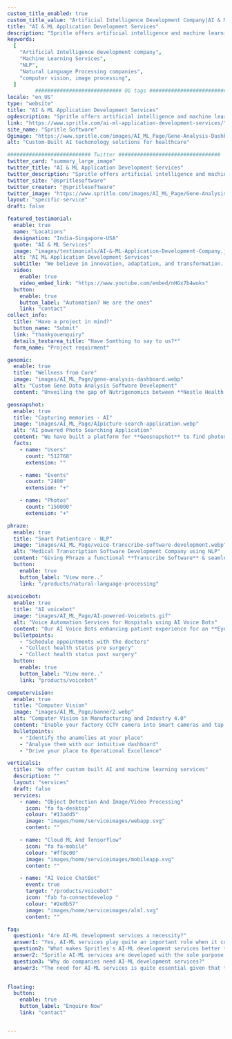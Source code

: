 ```yaml
---
custom_title_enabled: true
custom_title_value: "Artificial Intelligence Development Company|AI & ML Services - Spritle.com"
title: "AI & ML Application Development Services"
description: "Spritle offers artificial intelligence and machine learning development services such as NLP, voice bot, computer vision, image processing & more advanced services."
keywords:
  [
    "Artificial Intelligence development company",
    "Machine Learning Services",
    "NLP",
    "Natural Language Processing companies",
    "computer vision, image processing",
  ]
         ############################ OG tags #################################
locale: "en_US"
type: "website"
title: "AI & ML Application Development Services"
ogdescription: "Spritle offers artificial intelligence and machine learning services such as NLP, voice bot, computer vision, image processing & more advanced services." 
link: "https://www.spritle.com/ai-ml-application-development-services/"
site_name: "Spritle Software"
Ogimage: "https://www.spritle.com/images/AI_ML_Page/Gene-Analysis-Dashboard.png.pagespeed.ce.n1n8Y7RGdR.png" 
alt: "Custom-Built AI techonology solutions for healthcare" 

########################### Twitter #################################
twitter_card: "summary_large_image"
twitter_title: "AI & ML Application Development Services"
twitter_description: "Spritle offers artificial intelligence and machine learning services such as NLP, voice bot, computer vision, image processing & more advanced services." 
twitter_site: "@spritlesoftware"
twitter_creater: "@spritlesoftware"
twitter_image: "https://www.spritle.com/images/AI_ML_Page/Gene-Analysis-Dashboard.png.pagespeed.ce.n1n8Y7RGdR.png" 
layout: "specific-service"
draft: false

featured_testimonial:
  enable: true
  name: "Locations"
  designation: "India-Singapore-USA"
  quote: "AI & ML Services"
  image: "images/testimonials/AI-&-ML-Application-Development-Company.jpg"
  alt: "AI ML Application Development Services"
  subtitle: "We believe in innovation, adaptation, and transformation. With our AI and ML-based expertise, we help you take your business to the next level. <br/> <br/> Not only that, we have a decade of experience in working with Enterprise, Startup, and Life Science Research companies helping them to bridge the gap between smart solutions and AI Implementations."
  video:
    enable: true
    video_embed_link: "https://www.youtube.com/embed/nHGx7b4woks"
  button:
    enable: true
    button_label: "Automation? We are the ones"
    link: "contact"
collect_info:
  title: "Have a project in mind?"
  button_name: "Submit"
  link: "thankyouenquiry"
  details_textarea_title: "Have Somthing to say to us?*"
  form_name: "Project requirment"

genomic:
  enable: true
  title: "Wellness from Core"
  image: "images/AI_ML_Page/gene-analysis-dashboard.webp"
  alt: "Custom Gene Data Analysis Software Development"
  content: "Unveiling the gap of Nutrigenomics between **Nestle Health Science** and patients to deliver future healthcare by using our **Smart   AI-based Supplement Suggestion** System."

geosnapshot:
  enable: true
  title: "Capturing memories - AI"
  image: "images/AI_ML_Page/AIpicture-search-application.webp"
  alt: "AI powered Photo Searching Application"
  content: "We have built a platform for **Geosnapshot** to find photos quickly and easily using Powerful AI technology enabling participants to find all of their photos real quick and  download."
  facts:
    - name: "Users"
      count: "512768"
      extension: ""

    - name: "Events"
      count: "2400"
      extension: "+"

    - name: "Photos"
      count: "150000"
      extension: "+"

phraze:
  enable: true
  title: "Smart Patientcare - NLP"
  image: "images/AI_ML_Page/voice-transcribe-software-development.webp"
  alt: "Medical Transcription Software Development Company using NLP"
  content: "Giving Phraze a functional **Transcribe Software** & seamless experience partnered with **Natural Language Processing & Speech Recognition** that help Practitioners connect better with Patients "
  button: 
    enable: true
    button_label: "View more.."
    link: "/products/natural-language-processing"
    
aivoicebot:
  enable: true
  title: "AI voicebot"
  image: "images/AI_ML_Page/AI-powered-Voicebots.gif"
  alt: "Voice Automation Services for Hospitals using AI Voice Bots"
  content: "Our AI Voice Bots enhancing patient experience for an **Eye Hospital in Singapore** by initiating Human-like conversation via calls to"
  bulletpoints:
    - "Schedule appointments with the doctors"
    - "Collect health status pre surgery"
    - "Collect health status post surgery"
  button:
    enable: true
    button_label: "View more.."
    link: "products/voicebot"

computervision:
  enable: true
  title: "Computer Vision"
  image: "images/AI_ML_Page/banner2.webp"
  alt: "Computer Vision in Manufacturing and Industry 4.0"
  content: "Enable your factory CCTV camera into Smart cameras and tap the fullest potential of your floor! <br> We are transforming the way Factories operate through AI"
  bulletpoints:
    - "Identify the anamolies at your place"
    - "Analyse them with our intuitive dashboard"
    - "Drive your place to Operational Excellence"

verticals1:
  title: "We offer custom built AI and machine learning services"
  description: ""
  layout: "services"
  draft: false
  services:
    - name: "Object Detection And Image/Video Processing"
      icon: "fa fa-desktop"
      colour: "#13add5"
      image: "images/home/serviceimages/webapp.svg"
      content: ""

    - name: "Cloud ML And Tensorflow"
      icon: "fa fa-mobile"
      colour: "#ff8c00"
      image: "images/home/serviceimages/mobileapp.svg"
      content: ""

    - name: "AI Voice ChatBot"
      event: true
      target: "/products/voicebot"
      icon: "fab fa-connectdevelop "
      colour: "#2e8b57"
      image: "images/home/serviceimages/alml.svg"
      content: ""

faq:
  question1: "Are AI-ML development services a necessity?"
  answer1: "Yes, AI-ML services play quite an important role when it comes to the implementation of a custom solution due to the constant evolution of technology and the frequent changes in the industry, and the fact that industry 4.0 revolves around this makes it even more important."
  question2: "What makes Spritles's AI-ML development services better than other services out in the market?"
  answer2: "Spritle AI-ML services are developed with the sole purpose of achieving absolute ease of access and with no presence of any flaws. Apart from that, the development team is pretty easy to get in touch with to resolve whatever issue one may be facing."
  question3: "Why do companies need AI-ML development services?"
  answer3: "The need for AI-ML services is quite essential given that the world is gradually moving towards a stage where everything is automated or requires automation. <br> Spritle provides you with systems that can take decisions for you based on the analytics of the past data. Starting from providing insights to increase your sales to suggesting the marketing strategy, Spritle's AI-ML development services surely make a mark."

  
floating:
  button:
    enable: true
    button_label: "Enquire Now"
    link: "contact"


---
```

